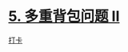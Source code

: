 # [5. 多重背包问题 II](https://www.acwing.com/problem/content/5/)

[打卡](https://www.acwing.com/activity/content/problem/content/1000/1/)
